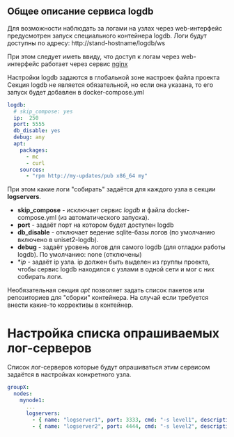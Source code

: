 Общее описание сервиса logdb
----------------------------
Для возможности наблюдать за логами на узлах через web-интерфейс
предусмотрен запуск специального контейнера logdb.
Логи будут доступны по адресу: http://stand-hostname/logdb/ws

При этом следует иметь ввиду, что доступ к логам через web-интерфейс 
работает через сервис [nginx](docs/nginx.md)

Настройки logdb задаются в глобальной зоне настроек файла проекта
Секция logdb не является обязательной, но если она указана,
то его запуск будет добавлен в docker-compose.yml

```yaml
logdb:
  # skip_compose: yes
  ip:  250
  port: 5555
  db_disable: yes
  debug: any
  apt:
    packages:
      - mc
      - curl
    sources:
      - "rpm http://my-updates/pub x86_64 my"
```

При этом какие логи "собирать" задаётся для каждого узла в секции **logservers**.
* **skip_compose** - исключает сервис *logdb* и файла docker-compose.yml (из автоматического запуска).
* **port** - задаёт порт на котором будет доступен logdb
* **db_disable** - отключает ведение sqlite-базы логов (по умолчанию включено в uniset2-logdb).
* **debug** - задаёт уровень логов для самого logdb (для отладки работы logdb). По умолчанию: none (отключены)
* **ip* - задаёт ip узла. ip должен быть выделен из группы проекта, чтобы сервис logdb находился с узлами в 
одной сети и мог с них собирать логи.

Необязательная секция *apt* позволяет задать список пакетов или репозиториев для "сборки" контейнера.
На случай если требуется внести какие-то коррективы в контейнер.


Настройка списка опрашиваемых лог-серверов
===========================================
Список лог-серверов которые будут опрашиваться этим сервисом задаётся в настройках конкретного узла.

```yaml
groupX:
  nodes:
    mynode1: 
      ...
      logservers:
        - { name: "logserver1", port: 3333, cmd: "-s level1", description: 'Процесс управления N1' }
        - { name: "logserver2", port: 4444, cmd: "-s level2", description: 'Процесс управления N2' }
```
